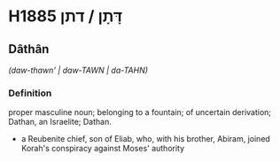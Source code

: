 # H1885 דָּתָן / דתן

## Dâthân

_(daw-thawn' | daw-TAWN | da-TAHN)_

### Definition

proper masculine noun; belonging to a fountain; of uncertain derivation; Dathan, an Israelite; Dathan.

- a Reubenite chief, son of Eliab, who, with his brother, Abiram, joined Korah's conspiracy against Moses' authority
